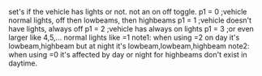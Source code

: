 set's if the vehicle has lights or not.
not an on off toggle.
p1 = 0 ;vehicle normal lights, off then lowbeams, then highbeams
p1 = 1 ;vehicle doesn't have lights, always off
p1 = 2 ;vehicle has always on lights
p1 = 3 ;or even larger like 4,5,... normal lights like =1
note1: when using =2 on day it's lowbeam,highbeam
but at night it's lowbeam,lowbeam,highbeam
note2: when using =0 it's affected by day or night for highbeams don't exist in daytime.